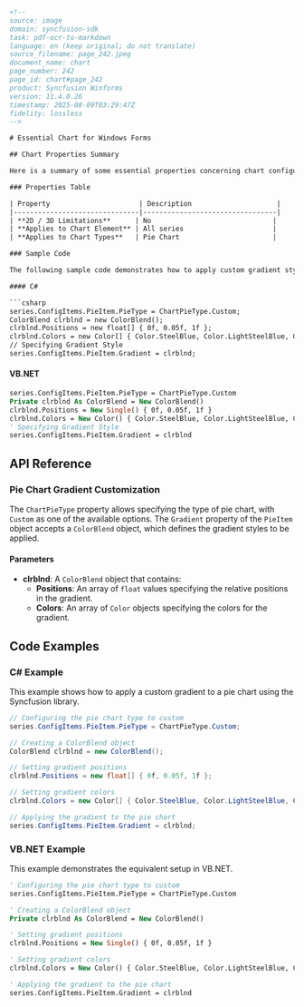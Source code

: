 ```html
<!-- 
source: image
domain: syncfusion-sdk
task: pdf-ocr-to-markdown
language: en (keep original; do not translate)
source_filename: page_242.jpeg
document_name: chart
page_number: 242
page_id: chart#page_242
product: Syncfusion Winforms
version: 11.4.0.26
timestamp: 2025-08-09T03:29:47Z
fidelity: lossless
-->

# Essential Chart for Windows Forms

## Chart Properties Summary

Here is a summary of some essential properties concerning chart configurations:

### Properties Table

| Property                      | Description                     |
|-------------------------------|---------------------------------|
| **2D / 3D Limitations**      | No                              |
| **Applies to Chart Element** | All series                      |
| **Applies to Chart Types**   | Pie Chart                       |

### Sample Code

The following sample code demonstrates how to apply custom gradient styles to pie charts.

#### C#

```csharp
series.ConfigItems.PieItem.PieType = ChartPieType.Custom;
ColorBlend clrblnd = new ColorBlend();
clrblnd.Positions = new float[] { 0f, 0.05f, 1f };
clrblnd.Colors = new Color[] { Color.SteelBlue, Color.LightSteelBlue, Color.AliceBlue };
// Specifying Gradient Style
series.ConfigItems.PieItem.Gradient = clrblnd;
```

#### VB.NET

```vb
series.ConfigItems.PieItem.PieType = ChartPieType.Custom
Private clrblnd As ColorBlend = New ColorBlend()
clrblnd.Positions = New Single() { 0f, 0.05f, 1f }
clrblnd.Colors = New Color() { Color.SteelBlue, Color.LightSteelBlue, Color.AliceBlue }
' Specifying Gradient Style
series.ConfigItems.PieItem.Gradient = clrblnd
```

## API Reference

### Pie Chart Gradient Customization

The `ChartPieType` property allows specifying the type of pie chart, with `Custom` as one of the available options. The `Gradient` property of the `PieItem` object accepts a `ColorBlend` object, which defines the gradient styles to be applied.

#### Parameters

- **clrblnd**: A `ColorBlend` object that contains:
  - **Positions**: An array of `float` values specifying the relative positions in the gradient.
  - **Colors**: An array of `Color` objects specifying the colors for the gradient.

## Code Examples

### C# Example

This example shows how to apply a custom gradient to a pie chart using the Syncfusion library.

```csharp
// Configuring the pie chart type to custom
series.ConfigItems.PieItem.PieType = ChartPieType.Custom;

// Creating a ColorBlend object
ColorBlend clrblnd = new ColorBlend();

// Setting gradient positions
clrblnd.Positions = new float[] { 0f, 0.05f, 1f };

// Setting gradient colors
clrblnd.Colors = new Color[] { Color.SteelBlue, Color.LightSteelBlue, Color.AliceBlue };

// Applying the gradient to the pie chart
series.ConfigItems.PieItem.Gradient = clrblnd;
```

### VB.NET Example

This example demonstrates the equivalent setup in VB.NET.

```vb
' Configuring the pie chart type to custom
series.ConfigItems.PieItem.PieType = ChartPieType.Custom

' Creating a ColorBlend object
Private clrblnd As ColorBlend = New ColorBlend()

' Setting gradient positions
clrblnd.Positions = New Single() { 0f, 0.05f, 1f }

' Setting gradient colors
clrblnd.Colors = New Color() { Color.SteelBlue, Color.LightSteelBlue, Color.AliceBlue }

' Applying the gradient to the pie chart
series.ConfigItems.PieItem.Gradient = clrblnd
```

<!-- tags: [windows forms, pie chart, gradient, chart properties, Syncfusion, C#, VB.NET] keywords: [chartpieType, ColorBlend, gradients, pie charts, vb.net, csharp] -->
```